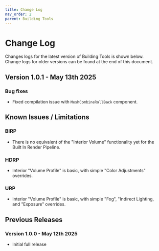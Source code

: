 ```yaml
---
title: Change Log
nav_order: 2
parent: Building Tools
---
```


# Change Log

Changes logs for the latest version of Building Tools is shown below. Change logs for older versions can be found at the end of this document.

## Version 1.0.1 - May 13th 2025

### Bug fixes

- Fixed compilation issue with `MeshCombineRollBack` component.

## Known Issues / Limitations

### BIRP

- There is no equivalent of the "Interior Volume" functionality yet for the Built In Render Pipeline.

### HDRP

- Interior "Volume Profile" is basic, with simple "Color Adjustments" overrides.

### URP

- Interior "Volume Profile" is basic, with simple "Fog", "Indirect Lighting, and "Exposure" overrides.

## Previous Releases

### Version 1.0.0 - May 12th 2025

- Initial full release

